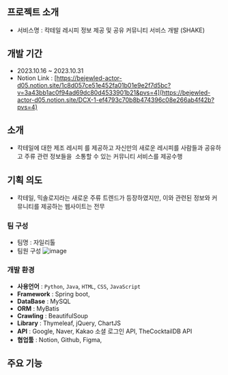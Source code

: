 ## 프로젝트 소개 
* 서비스명 : 칵테일 레시피 정보 제공 및 공유 커뮤니티 서비스 개발 (SHAKE)

## 개발 기간
* 2023.10.16 ~ 2023.10.31
* Notion Link : [https://bejewled-actor-d05.notion.site/1c8d057ce51e452fa01b01e9e2f7d5bc?v=3a43bb1ac0f94ad69dc80d4533901b21&pvs=4](https://bejewled-actor-d05.notion.site/DCX-1-ef4793c70b8b474396c08e266ab4f42b?pvs=4)

## 소개 
* 칵테일에 대한 제조 레시피 를 제공하고 자신만의 새로운 레시피를 사람들과 공유하고 주류 관련 정보들을  소통할 수 있는 커뮤니티 서비스를 제공수행 
## 기획 의도
* 칵테일, 믹솔로지라는 새로운 주류 트렌드가 등장하였지만, 이와 관련된 정보와 커뮤니티를 제공하는 웹사이트는 전무 

### 팀 구성
* 팀명 : 자일리톨
* 팀원 구성
![image](https://github.com/Heum-github/project_shake/assets/143698704/663f85cd-f67b-4378-9aa9-f81f8dad7264)

### 개발 환경
- **사용언어** : `Python`, `Java`, `HTML`, `CSS`, `JavaScript`
- **Framework** : Spring boot,
- **DataBase** : MySQL 
- **ORM** : MyBatis
- **Crawling** : BeautifulSoup
- **Library** : Thymeleaf, jQuery, ChartJS
- **API** : Google, Naver, Kakao 소셜 로그인 API, TheCocktailDB API 
- **협업툴** : Notion, Github, Figma, 

## 주요 기능

